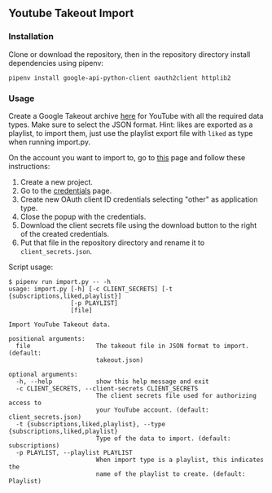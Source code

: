 ## Youtube Takeout Import

### Installation

Clone or download the repository, then in the repository directory install dependencies using pipenv:
```
pipenv install google-api-python-client oauth2client httplib2
```

### Usage

Create a Google Takeout archive [here](https://takeout.google.com/settings/takeout) for YouTube with all the required data types. Make sure to select the JSON format. Hint: likes are exported as a playlist, to import them, just use the playlist export file with `liked` as type when running import.py.

On the account you want to import to, go to [this](https://console.developers.google.com/apis/dashboard) page and follow these instructions:
1. Create a new project.
2. Go to the [credentials](https://console.developers.google.com/apis/credentials) page.
3. Create new OAuth client ID credentials selecting "other" as application type.
4. Close the popup with the credentials.
5. Download the client secrets file using the download button to the right of the created credentials.
6. Put that file in the repository directory and rename it to `client_secrets.json`.

Script usage:
```
$ pipenv run import.py -- -h
usage: import.py [-h] [-c CLIENT_SECRETS] [-t {subscriptions,liked,playlist}]
                 [-p PLAYLIST]
                 [file]

Import YouTube Takeout data.

positional arguments:
  file                  The takeout file in JSON format to import. (default:
                        takeout.json)

optional arguments:
  -h, --help            show this help message and exit
  -c CLIENT_SECRETS, --client-secrets CLIENT_SECRETS
                        The client secrets file used for authorizing access to
                        your YouTube account. (default: client_secrets.json)
  -t {subscriptions,liked,playlist}, --type {subscriptions,liked,playlist}
                        Type of the data to import. (default: subscriptions)
  -p PLAYLIST, --playlist PLAYLIST
                        When import type is a playlist, this indicates the
                        name of the playlist to create. (default: Playlist)
```
